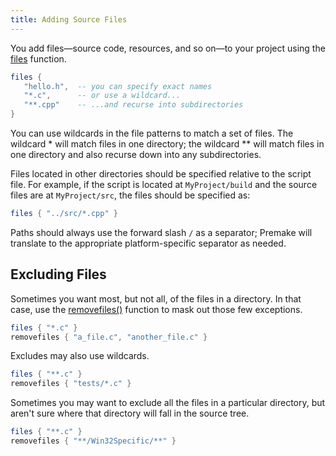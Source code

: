 ```yaml
---
title: Adding Source Files
---
```


You add files—source code, resources, and so on—to your project using the [files](files.md) function.

```lua
files {
   "hello.h",  -- you can specify exact names
   "*.c",      -- or use a wildcard...
   "**.cpp"    -- ...and recurse into subdirectories
}
```

You can use wildcards in the file patterns to match a set of files. The wildcard \* will match files in one directory; the wildcard \*\* will match files in one directory and also recurse down into any subdirectories.

Files located in other directories should be specified relative to the script file. For example, if the script is located at `MyProject/build` and the source files are at `MyProject/src`, the files should be specified as:

```lua
files { "../src/*.cpp" }
```

Paths should always use the forward slash `/` as a separator; Premake will translate to the appropriate platform-specific separator as needed.

## Excluding Files

Sometimes you want most, but not all, of the files in a directory. In that case, use the [removefiles()](Removing-Values.md) function to mask out those few exceptions.

```lua
files { "*.c" }
removefiles { "a_file.c", "another_file.c" }
```

Excludes may also use wildcards.

```lua
files { "**.c" }
removefiles { "tests/*.c" }
```

Sometimes you may want to exclude all the files in a particular directory, but aren't sure where that directory will fall in the source tree.

```lua
files { "**.c" }
removefiles { "**/Win32Specific/**" }
```
